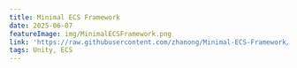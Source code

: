```yaml
---
title: Minimal ECS Framework
date: 2025-06-07
featureImage: img/MinimalECSFramework.png
link: 'https://raw.githubusercontent.com/zhanong/Minimal-ECS-Framework/refs/heads/main/README.md'
tags: Unity, ECS
---
```

